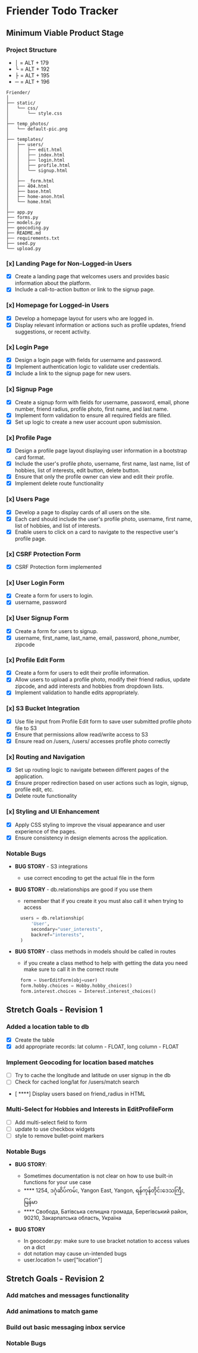 # Friender Todo Tracker

## Minimum Viable Product Stage

### Project Structure

- │ = ALT + 179
- └ = ALT + 192
- ├ = ALT + 195
- ─ = ALT + 196

``` arduino
Friender/
│
├── static/
│   └── css/
│       └── style.css
│
├── temp_photos/
│   └── default-pic.png
│
├── templates/
│   ├── users/
│   │   ├── edit.html
│   │   ├── index.html
│   │   ├── login.html
│   │   ├── profile.html
│   │   └── signup.html
│   │
│   ├── _form.html
│   ├── 404.html
│   ├── base.html
│   ├── home-anon.html
│   └── home.html
│
├── app.py
├── forms.py
├── models.py
├── geocoding.py
├── README.md
├── requirements.txt
├── seed.py
└── upload.py

```

### [x] **Landing Page for Non-Logged-in Users**

- [x] Create a landing page that welcomes users and provides basic information about the platform.
- [x] Include a call-to-action button or link to the signup page.

### [x] **Homepage for Logged-in Users**

- [x] Develop a homepage layout for users who are logged in.
- [x] Display relevant information or actions such as profile updates, friend suggestions, or recent activity.

### [x] **Login Page**

- [x] Design a login page with fields for username and password.
- [x] Implement authentication logic to validate user credentials.
- [x] Include a link to the signup page for new users.

### [x] **Signup Page**

- [x] Create a signup form with fields for username, password, email, phone number, friend radius, profile photo, first name, and last name.
- [x] Implement form validation to ensure all required fields are filled.
- [x] Set up logic to create a new user account upon submission.

### [x] **Profile Page**

- [x] Design a profile page layout displaying user information in a bootstrap card format.
- [x] Include the user's profile photo, username, first name, last name, list of hobbies, list of interests, edit button, delete button.
- [x] Ensure that only the profile owner can view and edit their profile.
- [x] Implement delete route functionality

### [x] **Users Page**

- [x] Develop a page to display cards of all users on the site.
- [x] Each card should include the user's profile photo, username, first name, list of hobbies, and list of interests.
- [x] Enable users to click on a card to navigate to the respective user's profile page.

### [x] **CSRF Protection Form**

- [x] CSRF Protection form implemented

### [x] **User Login Form**

- [x] Create a form for users to login.
- [x] username, password

### [x] **User Signup Form**

- [x] Create a form for users to signup.
- [x] username, first_name, last_name, email, password, phone_number, zipcode

### [x] **Profile Edit Form**

- [x] Create a form for users to edit their profile information.
- [x] Allow users to upload a profile photo, modify their friend radius, update zipcode, and add interests and hobbies from dropdown lists.
- [x] Implement validation to handle edits appropriately.

### [x] **S3 Bucket Integration**

- [x] Use file input from Profile Edit form to save user submitted profile photo file to S3
- [x] Ensure that permissions allow read/write access to S3
- [x] Ensure read on /users, /users/<username> accesses profile photo correctly

### [x] **Routing and Navigation**

- [x] Set up routing logic to navigate between different pages of the application.
- [x] Ensure proper redirection based on user actions such as login, signup, profile edit, etc.
- [x] Delete route functionality

### [x] **Styling and UI Enhancement**

- [x] Apply CSS styling to improve the visual appearance and user experience of the pages.
- [x] Ensure consistency in design elements across the application.

### Notable Bugs

- **BUG STORY** - S3 integrations
  - use correct encoding to get the actual file in the form

- **BUG STORY** - db.relationships are good if you use them
  - remember that if you create it you must also call it when trying to access

  ```python
    users = db.relationship(
        'User',
        secondary="user_interests",
        backref="interests",
    )
  ```

- **BUG STORY** - class methods in models should be called in routes
  - if you create a class method to help with getting the data you need make sure to call it in the correct route

  ```python
    form = UserEditForm(obj=user)
    form.hobby.choices = Hobby.hobby_choices()
    form.interest.choices = Interest.interest_choices()
  ```

## Stretch Goals - Revision 1

### **Added a location table to db**

- [x] Create the table
- [x] add appropriate records: lat column - FLOAT, long column - FLOAT

### **Implement Geocoding for location based matches**

- [ ] Try to cache the longitude and latitude on user signup in the db
- [ ] Check for cached long/lat for /users/match search
- [ ****] Display users based on friend_radius in HTML

### **Multi-Select for Hobbies and Interests in EditProfileForm**

- [ ] Add multi-select field to form
- [ ] update to use checkbox widgets
- [ ] style to remove bullet-point markers

### Notable Bugs

- **BUG STORY**:
  - Sometimes documentation is not clear on how to use built-in functions for your use case
  - **** 1254, ဒဂုံဆိပ်ကမ်း, Yangon East, Yangon, ရန်ကုန်တိုင်းဒေသကြီး, မြန်မာ
  - **** Свобода, Батівська селищна громада, Берегівський район, 90210, Закарпатська область, Україна

- **BUG STORY**
  - In geocoder.py: make sure to use bracket notation to access values on a dict
  - dot notation may cause un-intended bugs
  - user.location != user["location"]

## Stretch Goals - Revision 2

### Add matches and messages functionality

### Add animations to match game

### Build out basic messaging inbox service

### Notable Bugs
